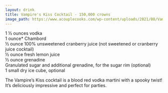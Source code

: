 ```yaml
---
layout: drink
title: Vampire's Kiss Cocktail - 150,000 crowns
image_path: https://www.acouplecooks.com/wp-content/uploads/2021/08/Vampires-Kiss-Cocktail-005s-368x368.jpg
---
```


1 ½ ounces vodka  
1 ounce* Chambord  
½ ounce 100% unsweetened cranberry juice (not sweetened or cranberry juice cocktail)  
½ ounce fresh lemon juice  
½ ounce grenadine  
Granulated sugar and additional grenadine, for the sugar rim (optional)  
1 small dry ice cube, optional  


The Vampire’s Kiss cocktail is a blood red vodka martini with a spooky twist! It’s deliciously impressive and perfect for parties.
